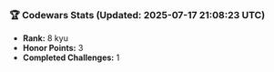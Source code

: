 ### 🏆 Codewars Stats (Updated: 2025-07-17 21:08:23 UTC)

- **Rank:** 8 kyu
- **Honor Points:** 3
- **Completed Challenges:** 1
